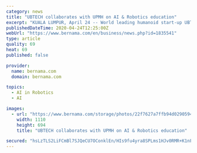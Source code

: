 ```yaml
---
category: news
title: "UBTECH collaborates with UPMH on AI & Robotics education"
excerpt: "KUALA LUMPUR, April 24 -- World leading humanoid start-up UBTECH is collaborating with UPM Holdings Sdn Bhd (UPMH) to introduce an AI & Robotics training and education programme in Malaysia. A statement issued by UPMH today said that UPMH, UBTECH China (UBTECH) and M & N RPATech Sdn Bhd (M & N) yesterday signed a virtual Memorandum of ..."
publishedDateTime: 2020-04-24T12:25:00Z
webUrl: "https://www.bernama.com/en/business/news.php?id=1835541"
type: article
quality: 69
heat: 69
published: false

provider:
  name: bernama.com
  domain: bernama.com

topics:
  - AI in Robotics
  - AI

images:
  - url: "https://www.bernama.com/storage/photos/22f7627a7ffb94d02905945ecd13e8265ea2d83f58044"
    width: 1110
    height: 694
    title: "UBTECH collaborates with UPMH on AI & Robotics education"

secured: "hsLzTLS2LiFCmBl7SJQeCU7OConklEn/HIs9fu4yra8SPLms1HJv0RMR+K1nFTCcW74N4A7w/lGZ7R7uGJkkLYNjeiNoWSCYZM2I3Vic8fCv+ohhVAB7Vm7p4NuGCtTJysjwWC7f1qfyV4uI27/OJCbBpwkXclsd0ix4vBqB1phJZJvGGGInKT2pVmB1D2RfS4OAw1NYpu4DOF1A5+gOA9YbRnaLlGE31B6heNS+ZqmdG91aM3iC8LhKbt2q+Pm5TC678wIhktry055szHTOpJefPzkJ9QmJdW84DUqpyJ5ZA+txHb/CpDbRr52dUeFL2tQnghq/NHKJUeDzxIiNrLI4TL6BMkpDB2Wqy4krJP275YuY4rz/TPCnhVzWiv1M90vWiJjwhos18vxM/FLv7so+uX6GcWPv6p6u7UdpIkqalW7mBs1B+aND9Q6y7rKWfuQns33VLy8sulJ0zdKWjBWq0eVKmcKboMaFCWCf8to=;JM4qRya/hJH/BU5h2oh7xA=="
---
```


